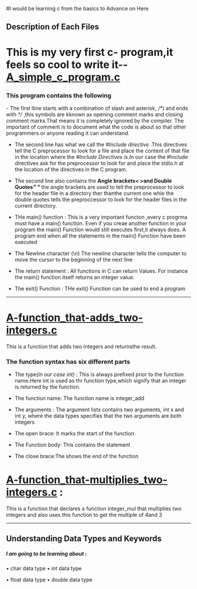 #I would be learning c from the basics to Advance on  Here

## Description of Each Files

# This is my very first c- program,it feels so cool to write it--[A_simple_c_program.c](./A_simple_c_program.c)
<h3>This program contains the following</h3>
- The first lline starts with a combination of slash and asterisk, <i>/*</i>) and ends with <i>*/</i> ,this symbols are kknown as opening comment marks and closing comment marks.That means it is completely ignored by the compiler. The important of comment is to document what the code is about so that other programmers or anyone reading it can understand.

- The second line has what we call the <i>#Include directive</i> .This directives tell the C preprocessor to look for a file and place the content of that file in the location where the <i>#Include Directives is</i>.In our case the #Include directives ask for the preprocessor to look for and place the stdio.h at the location of the directives in the C program.

- The second line also contains the <b>Angle brackets<i>< ></i>and Double Quotes<i>" "</i></b> the angle brackets are used to tell the preprocessor to look for the header file in a directory ther thanthe current one whle the double quotes tells the preproccessor to look for the header files in the current directory.

- THe main() function : This is a very important functon ,every c progrma must have a main() function. Even if you creae another function in your program the main() Function would still executes first,it always does. A program end when all the statements in the main() Function have been executed

- The Newline character <span>(\n)</span>
The newline character tells the computer to move the cursor to the beginning of the next line

- The return statement :  All functions in C can return Values. For instance the main() function itself returns an integer value.

- The exit() Function : THe exit() Function can be used to end a program

<hr />


# [A-function_that-adds_two-integers.c](A-function_that-adds_two-integers.c) 
 
 This is a function that adds two integers and returnsthe result.

### The function syntax has six different parts 

- The type<i>(in our case int)</i> : This is always prefixed prior to the function name.Here int is used as thr function type,which signify that an integer is returned by the function.

- The function name: The function name is integer_add

- The arguments : The argument lists contains two arguments, int x and int y, where the data types specifies that the two arguments are both integers

- The open brace: It marks the start of the function

- The Function body: This contains the statement

- The close brace:The shows the end of the function

# [A-function_that-multiplies_two-integers.c](A-function_that-multiplies_two-integers.c) :
This is a function that declares a function integer_mul that multiplies two integers and also uses this function to get the multiple of 4and 3
<hr />

## Understanding Data Types and Keywords

##### I am going to be learning about :
 
 • char data type
 • int data type
 
 • float data type
 • double data type
 
